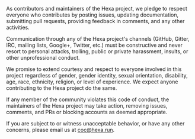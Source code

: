 As contributors and maintainers of the Hexa project, we pledge to respect everyone who contributes by posting issues, updating documentation, submitting pull requests, providing feedback in comments, and any other activities.

Communication through any of the Hexa project's channels (GitHub, Gitter, IRC, mailing lists, Google+, Twitter, etc.) must be constructive and never resort to personal attacks, trolling, public or private harassment, insults, or other unprofessional conduct.

We promise to extend courtesy and respect to everyone involved in this project regardless of gender, gender identity, sexual orientation, disability, age, race, ethnicity, religion, or level of experience. We expect anyone contributing to the Hexa project do the same.

If any member of the community violates this code of conduct, the maintainers of the Hexa project may take action, removing issues, comments, and PRs or blocking accounts as deemed appropriate.

If you are subject to or witness unacceptable behavior, or have any other concerns, please email us at coc@hexa.run.
